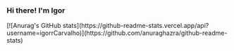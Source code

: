 ### Hi there! I'm Igor

<div>
  [![Anurag's GitHub stats](https://github-readme-stats.vercel.app/api?username=igorrCarvalho)](https://github.com/anuraghazra/github-readme-stats)
</div>
